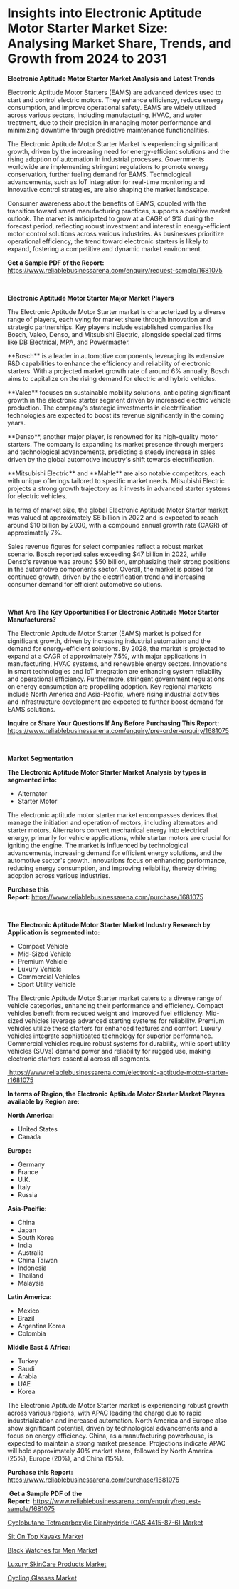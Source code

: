 <p><h1>Insights into Electronic Aptitude Motor Starter Market Size: Analysing Market Share, Trends, and Growth from 2024 to 2031</h1></p><p><strong>Electronic Aptitude Motor Starter Market Analysis and Latest Trends</strong></p>
<p><p>Electronic Aptitude Motor Starters (EAMS) are advanced devices used to start and control electric motors. They enhance efficiency, reduce energy consumption, and improve operational safety. EAMS are widely utilized across various sectors, including manufacturing, HVAC, and water treatment, due to their precision in managing motor performance and minimizing downtime through predictive maintenance functionalities.</p><p>The Electronic Aptitude Motor Starter Market is experiencing significant growth, driven by the increasing need for energy-efficient solutions and the rising adoption of automation in industrial processes. Governments worldwide are implementing stringent regulations to promote energy conservation, further fueling demand for EAMS. Technological advancements, such as IoT integration for real-time monitoring and innovative control strategies, are also shaping the market landscape. </p><p>Consumer awareness about the benefits of EAMS, coupled with the transition toward smart manufacturing practices, supports a positive market outlook. The market is anticipated to grow at a CAGR of 9% during the forecast period, reflecting robust investment and interest in energy-efficient motor control solutions across various industries. As businesses prioritize operational efficiency, the trend toward electronic starters is likely to expand, fostering a competitive and dynamic market environment.</p></p>
<p><strong>Get a Sample PDF of the Report:&nbsp;</strong> <a href="https://www.reliablebusinessarena.com/enquiry/request-sample/1681075?utm_campaign=1143&utm_medium=2&utm_source=Github&utm_content=ia&utm_term=16122024&utm_id=electronic-aptitude-motor-starter">https://www.reliablebusinessarena.com/enquiry/request-sample/1681075</a></p>
<p>&nbsp;</p>
<p><strong>Electronic Aptitude Motor Starter Major Market Players</strong></p>
<p><p>The Electronic Aptitude Motor Starter market is characterized by a diverse range of players, each vying for market share through innovation and strategic partnerships. Key players include established companies like Bosch, Valeo, Denso, and Mitsubishi Electric, alongside specialized firms like DB Electrical, MPA, and Powermaster.</p><p>**Bosch** is a leader in automotive components, leveraging its extensive R&D capabilities to enhance the efficiency and reliability of electronic starters. With a projected market growth rate of around 6% annually, Bosch aims to capitalize on the rising demand for electric and hybrid vehicles.</p><p>**Valeo** focuses on sustainable mobility solutions, anticipating significant growth in the electronic starter segment driven by increased electric vehicle production. The company's strategic investments in electrification technologies are expected to boost its revenue significantly in the coming years.</p><p>**Denso**, another major player, is renowned for its high-quality motor starters. The company is expanding its market presence through mergers and technological advancements, predicting a steady increase in sales driven by the global automotive industry's shift towards electrification.</p><p>**Mitsubishi Electric** and **Mahle** are also notable competitors, each with unique offerings tailored to specific market needs. Mitsubishi Electric projects a strong growth trajectory as it invests in advanced starter systems for electric vehicles.</p><p>In terms of market size, the global Electronic Aptitude Motor Starter market was valued at approximately $6 billion in 2022 and is expected to reach around $10 billion by 2030, with a compound annual growth rate (CAGR) of approximately 7%.</p><p>Sales revenue figures for select companies reflect a robust market scenario. Bosch reported sales exceeding $47 billion in 2022, while Denso's revenue was around $50 billion, emphasizing their strong positions in the automotive components sector. Overall, the market is poised for continued growth, driven by the electrification trend and increasing consumer demand for efficient automotive solutions.</p></p>
<p>&nbsp;</p>
<p><strong>What Are The Key Opportunities For Electronic Aptitude Motor Starter Manufacturers?</strong></p>
<p><p>The Electronic Aptitude Motor Starter (EAMS) market is poised for significant growth, driven by increasing industrial automation and the demand for energy-efficient solutions. By 2028, the market is projected to expand at a CAGR of approximately 7.5%, with major applications in manufacturing, HVAC systems, and renewable energy sectors. Innovations in smart technologies and IoT integration are enhancing system reliability and operational efficiency. Furthermore, stringent government regulations on energy consumption are propelling adoption. Key regional markets include North America and Asia-Pacific, where rising industrial activities and infrastructure development are expected to further boost demand for EAMS solutions.</p></p>
<p><strong>Inquire or Share Your Questions If Any Before Purchasing This Report:</strong> <a href="https://www.reliablebusinessarena.com/enquiry/pre-order-enquiry/1681075?utm_campaign=1143&utm_medium=2&utm_source=Github&utm_content=ia&utm_term=16122024&utm_id=electronic-aptitude-motor-starter">https://www.reliablebusinessarena.com/enquiry/pre-order-enquiry/1681075</a></p>
<p>&nbsp;</p>
<p><strong>Market Segmentation</strong></p>
<p><strong>The Electronic Aptitude Motor Starter Market Analysis by types is segmented into:</strong></p>
<p><ul><li>Alternator</li><li>Starter Motor</li></ul></p>
<p><p>The electronic aptitude motor starter market encompasses devices that manage the initiation and operation of motors, including alternators and starter motors. Alternators convert mechanical energy into electrical energy, primarily for vehicle applications, while starter motors are crucial for igniting the engine. The market is influenced by technological advancements, increasing demand for efficient energy solutions, and the automotive sector's growth. Innovations focus on enhancing performance, reducing energy consumption, and improving reliability, thereby driving adoption across various industries.</p></p>
<p><strong>Purchase this Report:&nbsp;</strong><a href="https://www.reliablebusinessarena.com/purchase/1681075?utm_campaign=1143&utm_medium=2&utm_source=Github&utm_content=ia&utm_term=16122024&utm_id=electronic-aptitude-motor-starter">https://www.reliablebusinessarena.com/purchase/1681075</a></p>
<p>&nbsp;</p>
<p><strong>The Electronic Aptitude Motor Starter Market Industry Research by Application is segmented into:</strong></p>
<p><ul><li>Compact Vehicle</li><li>Mid-Sized Vehicle</li><li>Premium Vehicle</li><li>Luxury Vehicle</li><li>Commercial Vehicles</li><li>Sport Utility Vehicle</li></ul></p>
<p><p>The Electronic Aptitude Motor Starter market caters to a diverse range of vehicle categories, enhancing their performance and efficiency. Compact vehicles benefit from reduced weight and improved fuel efficiency. Mid-sized vehicles leverage advanced starting systems for reliability. Premium vehicles utilize these starters for enhanced features and comfort. Luxury vehicles integrate sophisticated technology for superior performance. Commercial vehicles require robust systems for durability, while sport utility vehicles (SUVs) demand power and reliability for rugged use, making electronic starters essential across all segments.</p></p>
<p><a href="https://www.reliablebusinessarena.com/electronic-aptitude-motor-starter-r1681075?utm_campaign=1143&utm_medium=2&utm_source=Github&utm_content=ia&utm_term=16122024&utm_id=electronic-aptitude-motor-starter">&nbsp;https://www.reliablebusinessarena.com/electronic-aptitude-motor-starter-r1681075</a></p>
<p><strong>In terms of Region, the Electronic Aptitude Motor Starter Market Players available by Region are:</strong></p>
<p>
    <p> <strong> North America: </strong>
        <ul>
            <li>United States</li>
            <li>Canada</li>
        </ul>
        </p> 
    <p> <strong> Europe: </strong>
        <ul>
            <li>Germany</li>
            <li>France</li>
            <li>U.K.</li>
            <li>Italy</li>
            <li>Russia</li>
        </ul>
        </p> 
    <p> <strong> Asia-Pacific: </strong>
        <ul>
            <li>China</li>
            <li>Japan</li>
            <li>South Korea</li>
            <li>India</li>
            <li>Australia</li>
            <li>China Taiwan</li>
            <li>Indonesia</li>
            <li>Thailand</li>
            <li>Malaysia</li>
        </ul>
        </p> 
    <p> <strong> Latin America: </strong>
        <ul>
            <li>Mexico</li>
            <li>Brazil</li>
            <li>Argentina Korea</li>
            <li>Colombia</li>
        </ul>
        </p> 
    <p> <strong> Middle East & Africa: </strong>
        <ul>
            <li>Turkey</li>
            <li>Saudi</li>
            <li>Arabia</li>
            <li>UAE</li>
            <li>Korea</li>
        </ul>
    </p>
    </p>
<p><p>The Electronic Aptitude Motor Starter market is experiencing robust growth across various regions, with APAC leading the charge due to rapid industrialization and increased automation. North America and Europe also show significant potential, driven by technological advancements and a focus on energy efficiency. China, as a manufacturing powerhouse, is expected to maintain a strong market presence. Projections indicate APAC will hold approximately 40% market share, followed by North America (25%), Europe (20%), and China (15%).</p></p>
<p><strong>Purchase this Report: </strong><a href="https://www.reliablebusinessarena.com/purchase/1681075?utm_campaign=1143&utm_medium=2&utm_source=Github&utm_content=ia&utm_term=16122024&utm_id=electronic-aptitude-motor-starter">https://www.reliablebusinessarena.com/purchase/1681075</a></p>
<p>&nbsp;<strong>Get a Sample PDF of the Report:&nbsp;&nbsp;</strong><a href="https://www.reliablebusinessarena.com/enquiry/request-sample/1681075?utm_campaign=1143&utm_medium=2&utm_source=Github&utm_content=ia&utm_term=16122024&utm_id=electronic-aptitude-motor-starter">https://www.reliablebusinessarena.com/enquiry/request-sample/1681075</a></p>
<p><strong></strong></p>
<p><p><a href="https://github.com/yoshih12/Market-Research-Report-List-4/blob/main/cyclobutane-tetracarboxylic-dianhydride-cas-4415-87-6-market.md?utm_campaign=1143&utm_medium=2&utm_source=Github&utm_content=ia&utm_term=16122024&utm_id=electronic-aptitude-motor-starter">Cyclobutane Tetracarboxylic Dianhydride (CAS 4415-87-6) Market</a></p><p><a href="https://www.linkedin.com/pulse/insightful-sit-top-kayaks-market-report-swot-analysis-identifying-2jh9e?utm_campaign=1143&utm_medium=2&utm_source=Github&utm_content=ia&utm_term=16122024&utm_id=electronic-aptitude-motor-starter">Sit On Top Kayaks Market</a></p><p><a href="https://www.linkedin.com/pulse/global-perspective-black-watches-men-market-aforecastcagr-104from-tiy8e?utm_campaign=1143&utm_medium=2&utm_source=Github&utm_content=ia&utm_term=16122024&utm_id=electronic-aptitude-motor-starter">Black Watches for Men Market</a></p><p><a href="https://www.linkedin.com/pulse/regulatory-insights-luxury-skincare-products-market-2024-2031-tkyfe?utm_campaign=1143&utm_medium=2&utm_source=Github&utm_content=ia&utm_term=16122024&utm_id=electronic-aptitude-motor-starter">Luxury SkinCare Products Market</a></p><p><a href="https://www.linkedin.com/pulse/factors-affecting-cycling-glassesmarket-growth-rate-88-c6dqe?utm_campaign=1143&utm_medium=2&utm_source=Github&utm_content=ia&utm_term=16122024&utm_id=electronic-aptitude-motor-starter">Cycling Glasses Market</a></p></p>